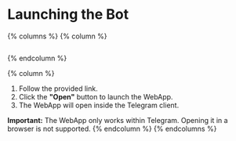 # Launching the Bot

{% columns %}
{% column %}
<figure><img src="../.gitbook/assets/photo_2025-08-08_13-13-14.jpg" alt=""><figcaption></figcaption></figure>
{% endcolumn %}

{% column %}
1. Follow the provided link.
2. Click the **"Open"** button to launch the WebApp.
3. The WebApp will open inside the Telegram client.

**Important:** The WebApp only works within Telegram. Opening it in a browser is not supported.
{% endcolumn %}
{% endcolumns %}

